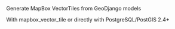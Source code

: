 Generate MapBox VectorTiles from GeoDjango models

With mapbox_vector_tile or directly with PostgreSQL/PostGIS 2.4+
